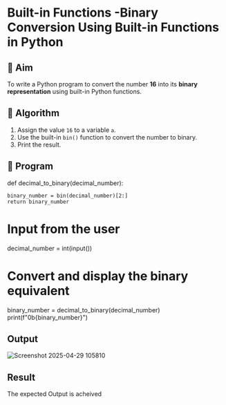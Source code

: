 # Built-in Functions -Binary Conversion Using Built-in Functions in Python

## 🎯 Aim
To write a Python program to convert the number **16** into its **binary representation** using built-in Python functions.

## 🧠 Algorithm
1. Assign the value `16` to a variable `a`.
2. Use the built-in `bin()` function to convert the number to binary.
3. Print the result.

## 🧾 Program

def decimal_to_binary(decimal_number):
    
    binary_number = bin(decimal_number)[2:]
    return binary_number

# Input from the user
decimal_number = int(input())

# Convert and display the binary equivalent
binary_number = decimal_to_binary(decimal_number)
print(f"0b{binary_number}")

 
## Output
![Screenshot 2025-04-29 105810](https://github.com/user-attachments/assets/dd3f4527-1466-416f-a236-370dfac5c76f)





## Result

The expected Output is acheived
